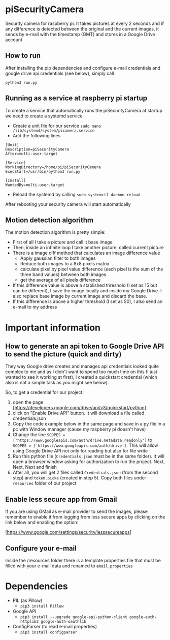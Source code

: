 # piSecurityCamera
Security camera for raspberry pi. It takes pictures at every 2 seconds and if any difference is detected between the original and the current images, it sends by e-mail with the timestamp (GMT) and stores in a Google Drive account

## How to run
After installing the pip dependencies and configure e-mail credentials and google drive api credentials (see below), simply call

```
python3 run.py
```

## Running as a service at raspberry pi startup

To create a service that automatically runs the piSecurityCamera at startup we need to create a systemd service

- Create a unit file for our service `sudo nano /lib/systemd/system/picamera.service`
- Add the following lines
```
[Unit]
Description=piSecurityCamera
After=multi-user.target

[Service]
WorkingDirectory=/home/pi/piSecurityCamera
ExecStart=/usr/bin/python3 run.py

[Install]
WantedBy=multi-user.target
```
- Reload the systemd by calling `sudo systemctl daemon-reload`

After rebooting your security camera will start automatically

## Motion detection algorithm
The motion detection algorithm is pretty simple:
- First of all I take a picture and call it base image
- Then, inside an infinite loop I take another picture, called current picture
- There is a image diff method that calculates an image difference value
   - Apply gaussian filter to both images
   - Reduce both images to a 8x8 pixels matrix
   - calculate pixel by pixel value difference (each pixel is the sum of the three band values) between both images
   - get the average of all pixels difference
- If this difference value is above a stablished threshold (I set as 15 but can be different), I save the image locally and inside my Google Drive. I also replace base image by current image and discard the base.
- If this difference is above a higher threshold (I set as 50), I also send an e-mail to my address

# Important information

## How to generate an api token to Google Drive API to send the picture (quick and dirty)
They way Google drive creates and manages api credentials looked quite complex to me and as I didn't want to spend too much time on this (I just wanted to see it working at first), I created a quickstart credential (which also is not a simple task as you might see below).

So, to get a credential for our project: 
1. open the page [https://developers.google.com/drive/api/v3/quickstart/python]
2. click on "Enable Drive API" button. It will download a file called credentials.json
3. Copy the code example below in the same page and save in a py file in a pc with Window manager (cause my raspberry pi doesn't have)
4. Change the line `SCOPES = ['https://www.googleapis.com/auth/drive.metadata.readonly']` to `SCOPES = ['https://www.googleapis.com/auth/drive']`. This will allow using Google Drive API not only for reading but also for file write
5. Run this python file (`Credentials.json` must be in the same folder). It will open a browser window asking for authorization to run the project. Next, Next, Next and finish
6. After all, you will get 2 files called `Credentials.json` (from the second step) and `token.picke` (created in step 5). Copy both files under `resources` folder of our project

## Enable less secure app from Gmail
If you are using GMail as e-mail provider to send the images, please remember to enable it from logging from less secure apps by clicking on the link below and enabling the option:

[https://www.google.com/settings/security/lesssecureapps]

## Configure your e-mail
Inside the /resources folder there is a template properties file that must be filled with your e-mail data and renamed to `email.properties`

# Dependencies

- PIL (as Pillow)
   - `pip3 install Pillow`
- Google API
   - `pip3 install --upgrade google-api-python-client google-auth-httplib2 google-auth-oauthlib`
- ConfigParser (to read e-mail properties)
   - `pip3 install configparser`
